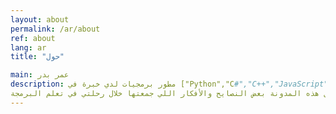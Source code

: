 ```yaml
---
layout: about
permalink: /ar/about
ref: about
lang: ar
title: "حول"

main: عمر بدر
description: مطور برمجيات لدي خبرة في ["Python","C#","C++","JavaScript","GML"] مهتم بتطوير أنظمة ألعاب الفيديو بصفة خاصة وأعمل أيضا في تطوير مشاريع برمجية أخرى كتطبيقات ويب وسطح مكتب وأيضا أدوات موجهة للمطورين ولدي معرفة ببيئات عمل مختلفة كـ ["Flask","Uinty","SDL","Pygame","React"].
حابب إني أشارك مع الناس من خلال هذه المدونة بعض النصايح والأفكار اللي جمعتها خلال رحلتي في تعلم البرمجة.
---
```

